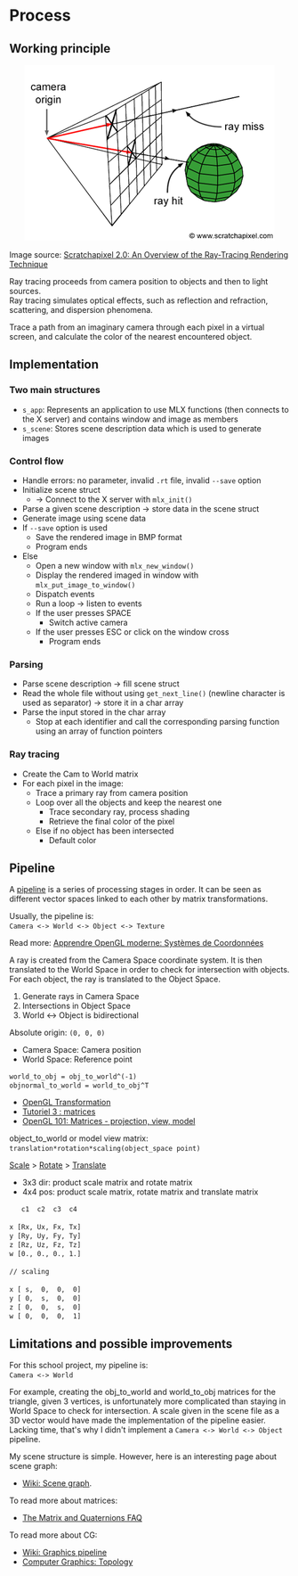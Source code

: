 # Process

## Working principle

<p align="center">
  <img src="assets/rt-setup2.png" alt="rt-setup2" />
</p>

Image source: [Scratchapixel 2.0: An Overview of the Ray-Tracing Rendering Technique](https://www.scratchapixel.com/lessons/3d-basic-rendering/ray-tracing-overview)

Ray tracing proceeds from camera position to objects and then to light sources.  
Ray tracing simulates optical effects, such as reflection and refraction, scattering, and dispersion phenomena.

Trace a path from an imaginary camera through each pixel in a virtual screen, and calculate the color of the nearest encountered object.

## Implementation

### Two main structures

- `s_app`: Represents an application to use MLX functions (then connects to the X server) and contains window and image as members
- `s_scene`: Stores scene description data which is used to generate images

### Control flow

- Handle errors: no parameter, invalid `.rt` file, invalid `--save` option
- Initialize scene struct
  - -> Connect to the X server with `mlx_init()`
- Parse a given scene description -> store data in the scene struct
- Generate image using scene data
- If `--save` option is used
  - Save the rendered image in BMP format
  - Program ends
- Else
  - Open a new window with `mlx_new_window()`
  - Display the rendered imaged in window with `mlx_put_image_to_window()`
  - Dispatch events
  - Run a loop -> listen to events
  - If the user presses SPACE
    - Switch active camera
  - If the user presses ESC or click on the window cross
    - Program ends

### Parsing

- Parse scene description -> fill scene struct
- Read the whole file without using `get_next_line()` (newline character is used as separator) -> store it in a char array
- Parse the input stored in the char array
  - Stop at each identifier and call the corresponding parsing function using an array of function pointers

### Ray tracing

- Create the Cam to World matrix
- For each pixel in the image:
  - Trace a primary ray from camera position
  - Loop over all the objects and keep the nearest one
    - Trace secondary ray, process shading
    - Retrieve the final color of the pixel
  - Else if no object has been intersected
    - Default color

## Pipeline

A [pipeline](https://en.wikipedia.org/wiki/Graphics_pipeline) is a series of processing stages in order. It can be seen as different vector spaces linked to each other by matrix transformations.

Usually, the pipeline is:  
`Camera <-> World <-> Object <-> Texture`

Read more: [Apprendre OpenGL moderne: Systèmes de Coordonnées](https://opengl.developpez.com/tutoriels/apprendre-opengl/?page=systemes-de-coordonnees)

A ray is created from the Camera Space coordinate system. It is then translated to the World Space in order to check for intersection with objects. For each object, the ray is translated to the Object Space.

1. Generate rays in Camera Space
2. Intersections in Object Space
3. World <-> Object is bidirectional

Absolute origin: `(0, 0, 0)`
- Camera Space: Camera position
- World Space: Reference point

```
world_to_obj = obj_to_world^(-1)
objnormal_to_world = world_to_obj^T
```

- [OpenGL Transformation](http://www.songho.ca/opengl/gl_transform.html)
- [Tutoriel 3 : matrices](http://www.opengl-tutorial.org/beginners-tutorials/tutorial-3-matrices/)
- [OpenGL 101: Matrices - projection, view, model](https://solarianprogrammer.com/2013/05/22/opengl-101-matrices-projection-view-model/)

object_to_world or model view matrix:  
`translation*rotation*scaling(object_space point)`

[Scale](https://www.khronos.org/registry/OpenGL-Refpages/gl2.1/xhtml/glScale.xml) > [Rotate](https://www.khronos.org/registry/OpenGL-Refpages/gl2.1/xhtml/glRotate.xml) > [Translate](https://www.khronos.org/registry/OpenGL-Refpages/gl2.1/xhtml/glTranslate.xml)

- 3x3 dir: product scale matrix and rotate matrix
- 4x4 pos: product scale matrix, rotate matrix and translate matrix

```
   c1  c2  c3  c4

x [Rx, Ux, Fx, Tx]
y [Ry, Uy, Fy, Ty]
z [Rz, Uz, Fz, Tz]
w [0., 0., 0., 1.]

// scaling

x [ s,  0,  0,  0]
y [ 0,  s,  0,  0]
z [ 0,  0,  s,  0]
w [ 0,  0,  0,  1]
```

## Limitations and possible improvements

For this school project, my pipeline is:  
`Camera <-> World`

For example, creating the obj_to_world and world_to_obj matrices for the triangle, given 3 vertices, is unfortunately more complicated than staying in World Space to check for intersection. A scale given in the scene file as a 3D vector would have made the implementation of the pipeline easier. Lacking time, that's why I didn't implement a `Camera <-> World <-> Object` pipeline.

My scene structure is simple. However, here is an interesting page about scene graph:  
- [Wiki: Scene graph](https://en.wikipedia.org/wiki/Scene_graph).

To read more about matrices:  
- [The Matrix and Quaternions FAQ](http://www.opengl-tutorial.org/assets/faq_quaternions/index.html)

To read more about CG:  
- [Wiki: Graphics pipeline](https://en.wikipedia.org/wiki/Graphics_pipeline)
- [Computer Graphics: Topology](https://www.as.uky.edu/blogs/tlha222/computer-graphics-topology)

